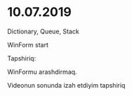 # 10.07.2019

Dictionary, Queue, Stack

WinForm start


Tapshiriq:

WinFormu arashdirmaq.

Videonun sonunda izah etdiyim tapshiriq
